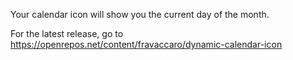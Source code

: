 Your calendar icon will show you the current day of the month.

For the latest release, go to https://openrepos.net/content/fravaccaro/dynamic-calendar-icon

